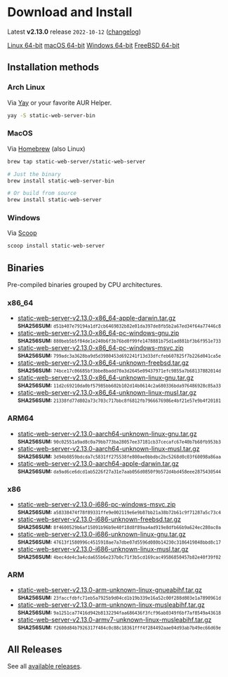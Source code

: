# Download and Install

Latest **v2.13.0** release `2022-10-12` ([changelog](https://github.com/joseluisq/static-web-server/releases/tag/v2.13.0))

<div class="featured-downloads">

<a class="md-button md-button-sm" href="https://github.com/joseluisq/static-web-server/releases/download/v2.13.0/static-web-server-v2.13.0-x86_64-unknown-linux-gnu.tar.gz">Linux 64-bit</a> <a class="md-button md-button-sm" href="https://github.com/joseluisq/static-web-server/releases/download/v2.13.0/static-web-server-v2.13.0-x86_64-apple-darwin.tar.gz">macOS 64-bit</a>
<a class="md-button md-button-sm" href="https://github.com/joseluisq/static-web-server/releases/download/v2.13.0/static-web-server-v2.13.0-x86_64-pc-windows-msvc.zip">Windows 64-bit</a>
<a class="md-button md-button-sm" href="https://github.com/joseluisq/static-web-server/releases/download/v2.13.0/static-web-server-v2.13.0-x86_64-unknown-freebsd.tar.gz">FreeBSD 64-bit</a>

</div>

## Installation methods

### Arch Linux

Via [Yay](https://github.com/Jguer/yay) or your favorite AUR Helper.

```sh
yay -S static-web-server-bin
```

### MacOS

Via [Homebrew](https://brew.sh/) (also Linux)

```sh
brew tap static-web-server/static-web-server

# Just the binary
brew install static-web-server-bin

# Or build from source
brew install static-web-server
```

### Windows

Via [Scoop](https://scoop.sh/)

```powershell
scoop install static-web-server
```

## Binaries

Pre-compiled binaries grouped by CPU architectures.

### x86_64

- [static-web-server-v2.13.0-x86_64-apple-darwin.tar.gz](https://github.com/joseluisq/static-web-server/releases/download/v2.13.0/static-web-server-v2.13.0-x86_64-apple-darwin.tar.gz)<br>
<small>**SHA256SUM:** `d51b407e79194a1df2cb6469832b82e01da397de8fb5b2a67ed34f64a77446c8`</small>
- [static-web-server-v2.13.0-x86_64-pc-windows-gnu.zip](https://github.com/joseluisq/static-web-server/releases/download/v2.13.0/static-web-server-v2.13.0-x86_64-pc-windows-gnu.zip)<br>
<small>**SHA256SUM:** `880beb5b5f84de1e240b6f3b76bd0f99fe1478881b75d1ad881bf3b6f951e733`</small>
- [static-web-server-v2.13.0-x86_64-pc-windows-msvc.zip](https://github.com/joseluisq/static-web-server/releases/download/v2.13.0/static-web-server-v2.13.0-x86_64-pc-windows-msvc.zip)<br>
<small>**SHA256SUM:** `799adc3a3628ba9d5d3980453d692241f13d33dfcfeb607825f7b226d041ca5e`</small>
- [static-web-server-v2.13.0-x86_64-unknown-freebsd.tar.gz](https://github.com/joseluisq/static-web-server/releases/download/v2.13.0/static-web-server-v2.13.0-x86_64-unknown-freebsd.tar.gz)<br>
<small>**SHA256SUM:** `74bce17c06685bf3bbe8badd70a3d2645e09437971efc9855a7b68137882014d`</small>
- [static-web-server-v2.13.0-x86_64-unknown-linux-gnu.tar.gz](https://github.com/joseluisq/static-web-server/releases/download/v2.13.0/static-web-server-v2.13.0-x86_64-unknown-linux-gnu.tar.gz)<br>
<small>**SHA256SUM:** `11d2c69210da0bf57985bb602b102d14b0614c2a680336bda976486928c85a33`</small>
- [static-web-server-v2.13.0-x86_64-unknown-linux-musl.tar.gz](https://github.com/joseluisq/static-web-server/releases/download/v2.13.0/static-web-server-v2.13.0-x86_64-unknown-linux-musl.tar.gz)<br>
<small>**SHA256SUM:** `21338fd77d802a73c703c717bbc8f6812fb7966676986e4bf21e57e9b4f20181`</small>

### ARM64

- [static-web-server-v2.13.0-aarch64-unknown-linux-gnu.tar.gz](https://github.com/joseluisq/static-web-server/releases/download/v2.13.0/static-web-server-v2.13.0-aarch64-unknown-linux-gnu.tar.gz)<br>
<small>**SHA256SUM:** `90c02551a9ad8c0a79bb773ba28057ee37181cb37cecafc67e40b7b60fb953b3`</small>
- [static-web-server-v2.13.0-aarch64-unknown-linux-musl.tar.gz](https://github.com/joseluisq/static-web-server/releases/download/v2.13.0/static-web-server-v2.13.0-aarch64-unknown-linux-musl.tar.gz)<br>
<small>**SHA256SUM:** `3d94b0859bdcda7c5831ff275538fe800ae0bbdbc2bc5268d0c03f60098a86aa`</small>
- [static-web-server-v2.13.0-aarch64-apple-darwin.tar.gz](https://github.com/joseluisq/static-web-server/releases/download/v2.13.0/static-web-server-v2.13.0-aarch64-apple-darwin.tar.gz)<br>
<small>**SHA256SUM:** `da9ad6ce6dcd1ab5226f27a31e7aab056d0850f9b572d4bd458eee2875430544`</small>

### x86

- [static-web-server-v2.13.0-i686-pc-windows-msvc.zip](https://github.com/joseluisq/static-web-server/releases/download/v2.13.0/static-web-server-v2.13.0-i686-pc-windows-msvc.zip)<br>
<small>**SHA256SUM:** `a58338474f78f89331ffe9e002119e6e9b87bb21a38b72b61c9f71287a5c73c4`</small>
- [static-web-server-v2.13.0-i686-unknown-freebsd.tar.gz](https://github.com/joseluisq/static-web-server/releases/download/v2.13.0/static-web-server-v2.13.0-i686-unknown-freebsd.tar.gz)<br>
<small>**SHA256SUM:** `8f4600529b6af15091b96b9e40f18d8f89aa4ad919e8dfb66b9a624ec280ac0a`</small>
- [static-web-server-v2.13.0-i686-unknown-linux-gnu.tar.gz](https://github.com/joseluisq/static-web-server/releases/download/v2.13.0/static-web-server-v2.13.0-i686-unknown-linux-gnu.tar.gz)<br>
<small>**SHA256SUM:** `47613f1580996c4515918ae7a7dbe07d5596d080b14230c3186419848bbd8c17`</small>
- [static-web-server-v2.13.0-i686-unknown-linux-musl.tar.gz](https://github.com/joseluisq/static-web-server/releases/download/v2.13.0/static-web-server-v2.13.0-i686-unknown-linux-musl.tar.gz)<br>
<small>**SHA256SUM:** `4bec4de4c3a4cda655b6e237b0c71f3b5cd169cac49586850457b82e40f39f02`</small>

### ARM

- [static-web-server-v2.13.0-arm-unknown-linux-gnueabihf.tar.gz](https://github.com/joseluisq/static-web-server/releases/download/v2.13.0/static-web-server-v2.13.0-arm-unknown-linux-gnueabihf.tar.gz)<br>
<small>**SHA256SUM:** `23faccfdbfc71eb5a7925b9d04cd1b19b339e16a52c00f288d803e1a7890961d`</small>
- [static-web-server-v2.13.0-arm-unknown-linux-musleabihf.tar.gz](https://github.com/joseluisq/static-web-server/releases/download/v2.13.0/static-web-server-v2.13.0-arm-unknown-linux-musleabihf.tar.gz)<br>
<small>**SHA256SUM:** `9a1251ca77416d942b8132294faa686436f3fcf96ab0349f6bf7af8549a43618`</small>
- [static-web-server-v2.13.0-armv7-unknown-linux-musleabihf.tar.gz](https://github.com/joseluisq/static-web-server/releases/download/v2.13.0/static-web-server-v2.13.0-armv7-unknown-linux-musleabihf.tar.gz)<br>
<small>**SHA256SUM:** `f2600d84b7926317f484c0c88c18361fff4f284492aae04d93ab7b49ec66d69e`</small>

## All Releases

See all [available releases](https://github.com/joseluisq/static-web-server/releases).
